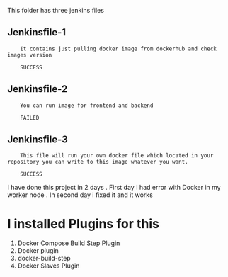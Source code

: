This folder has three jenkins files
## Jenkinsfile-1
        It contains just pulling docker image from dockerhub and check images version

        SUCCESS

## Jenkinsfile-2 
        You can run image for frontend and backend

        FAILED
## Jenkinsfile-3 
        This file will run your own docker file which located in your repository you can write to this image whatever you want.

        SUCCESS
    
I have done this project in 2 days . First day I had error with Docker in my worker node . In second day i fixed it and it works

# I installed Plugins for this 

1. Docker Compose Build Step Plugin
2. Docker plugin
3. docker-build-step
4. Docker Slaves Plugin
